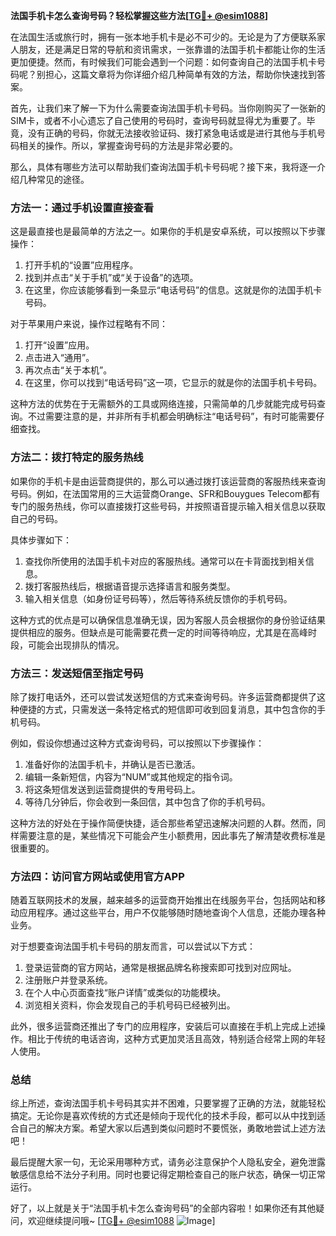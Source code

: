 **法国手机卡怎么查询号码？轻松掌握这些方法[[TG💪+ @esim1088](https://t.me/s/esim1088)]**

在法国生活或旅行时，拥有一张本地手机卡是必不可少的。无论是为了方便联系家人朋友，还是满足日常的导航和资讯需求，一张靠谱的法国手机卡都能让你的生活更加便捷。然而，有时候我们可能会遇到一个问题：如何查询自己的法国手机卡号码呢？别担心，这篇文章将为你详细介绍几种简单有效的方法，帮助你快速找到答案。

首先，让我们来了解一下为什么需要查询法国手机卡号码。当你刚购买了一张新的SIM卡，或者不小心遗忘了自己使用的号码时，查询号码就显得尤为重要了。毕竟，没有正确的号码，你就无法接收验证码、拨打紧急电话或是进行其他与手机号码相关的操作。所以，掌握查询号码的方法是非常必要的。

那么，具体有哪些方法可以帮助我们查询法国手机卡号码呢？接下来，我将逐一介绍几种常见的途径。

### 方法一：通过手机设置直接查看

这是最直接也是最简单的方法之一。如果你的手机是安卓系统，可以按照以下步骤操作：

1. 打开手机的“设置”应用程序。
2. 找到并点击“关于手机”或“关于设备”的选项。
3. 在这里，你应该能够看到一条显示“电话号码”的信息。这就是你的法国手机卡号码。

对于苹果用户来说，操作过程略有不同：

1. 打开“设置”应用。
2. 点击进入“通用”。
3. 再次点击“关于本机”。
4. 在这里，你可以找到“电话号码”这一项，它显示的就是你的法国手机卡号码。

这种方法的优势在于无需额外的工具或网络连接，只需简单的几步就能完成号码查询。不过需要注意的是，并非所有手机都会明确标注“电话号码”，有时可能需要仔细查找。

### 方法二：拨打特定的服务热线

如果你的手机卡是由运营商提供的，那么可以通过拨打该运营商的客服热线来查询号码。例如，在法国常用的三大运营商Orange、SFR和Bouygues Telecom都有专门的服务热线，你可以直接拨打这些号码，并按照语音提示输入相关信息以获取自己的号码。

具体步骤如下：

1. 查找你所使用的法国手机卡对应的客服热线。通常可以在卡背面找到相关信息。
2. 拨打客服热线后，根据语音提示选择语言和服务类型。
3. 输入相关信息（如身份证号码等），然后等待系统反馈你的手机号码。

这种方式的优点是可以确保信息准确无误，因为客服人员会根据你的身份验证结果提供相应的服务。但缺点是可能需要花费一定的时间等待响应，尤其是在高峰时段，可能会出现排队的情况。

### 方法三：发送短信至指定号码

除了拨打电话外，还可以尝试发送短信的方式来查询号码。许多运营商都提供了这种便捷的方式，只需发送一条特定格式的短信即可收到回复消息，其中包含你的手机号码。

例如，假设你想通过这种方式查询号码，可以按照以下步骤操作：

1. 准备好你的法国手机卡，并确认是否已激活。
2. 编辑一条新短信，内容为“NUM”或其他规定的指令词。
3. 将这条短信发送到运营商提供的专用号码上。
4. 等待几分钟后，你会收到一条回信，其中包含了你的手机号码。

这种方法的好处在于操作简便快捷，适合那些希望迅速解决问题的人群。然而，同样需要注意的是，某些情况下可能会产生小额费用，因此事先了解清楚收费标准是很重要的。

### 方法四：访问官方网站或使用官方APP

随着互联网技术的发展，越来越多的运营商开始推出在线服务平台，包括网站和移动应用程序。通过这些平台，用户不仅能够随时随地查询个人信息，还能办理各种业务。

对于想要查询法国手机卡号码的朋友而言，可以尝试以下方式：

1. 登录运营商的官方网站，通常是根据品牌名称搜索即可找到对应网址。
2. 注册账户并登录系统。
3. 在个人中心页面查找“账户详情”或类似的功能模块。
4. 浏览相关资料，你会发现自己的手机号码已经被列出。

此外，很多运营商还推出了专门的应用程序，安装后可以直接在手机上完成上述操作。相比于传统的电话咨询，这种方式更加灵活且高效，特别适合经常上网的年轻人使用。

### 总结

综上所述，查询法国手机卡号码其实并不困难，只要掌握了正确的方法，就能轻松搞定。无论你是喜欢传统的方式还是倾向于现代化的技术手段，都可以从中找到适合自己的解决方案。希望大家以后遇到类似问题时不要慌张，勇敢地尝试上述方法吧！

最后提醒大家一句，无论采用哪种方式，请务必注意保护个人隐私安全，避免泄露敏感信息给不法分子利用。同时也要记得定期检查自己的账户状态，确保一切正常运行。

好了，以上就是关于“法国手机卡怎么查询号码”的全部内容啦！如果你还有其他疑问，欢迎继续提问哦~ [[TG💪+ @esim1088](https://t.me/s/esim1088) ![Image](https://i.postimg.cc/4NQfJmqS/Snipaste-2025-05-13-00-14-12.png)]